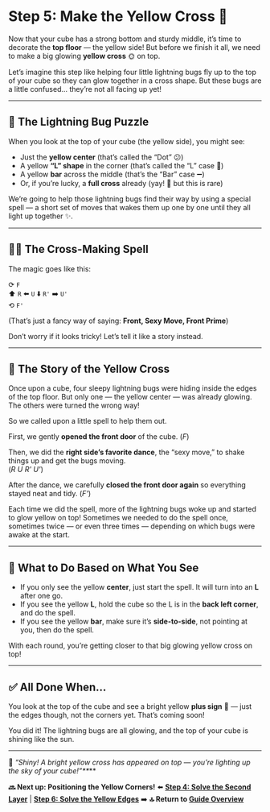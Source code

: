 # Step 5: Make the Yellow Cross 🌟

Now that your cube has a strong bottom and sturdy middle, it’s time to decorate the **top floor** — the yellow side! But before we finish it all, we need to make a big glowing **yellow cross** 🌞 on top.

Let’s imagine this step like helping four little lightning bugs fly up to the top of your cube so they can glow together in a cross shape. But these bugs are a little confused... they’re not all facing up yet!

---

## 🐞 The Lightning Bug Puzzle

When you look at the top of your cube (the yellow side), you might see:

- Just the **yellow center** (that’s called the “Dot” 😕)
- A yellow **“L” shape** in the corner (that’s called the “L” case 🧱)
- A yellow **bar** across the middle (that’s the “Bar” case ➖)
- Or, if you’re lucky, a **full cross** already (yay! 🎉 but this is rare)

We’re going to help those lightning bugs find their way by using a special spell — a short set of moves that wakes them up one by one until they all light up together ✨.

---

## 🧙‍♂️ The Cross-Making Spell

The magic goes like this:

⟳ `F`  
⬆️ `R` ⬅️ `U` ⬇️ `R'` ➡️ `U'`  
⟲ `F'`

(That’s just a fancy way of saying: **Front, Sexy Move, Front Prime**)

Don’t worry if it looks tricky! Let’s tell it like a story instead.

---

## 📖 The Story of the Yellow Cross

Once upon a cube, four sleepy lightning bugs were hiding inside the edges of the top floor. But only one — the yellow center — was already glowing. The others were turned the wrong way!

So we called upon a little spell to help them out.

First, we gently **opened the front door** of the cube. (*F*)

Then, we did the **right side’s favorite dance**, the “sexy move,” to shake things up and get the bugs moving.  
(*R U R' U'*)

After the dance, we carefully **closed the front door again** so everything stayed neat and tidy. (*F'*)

Each time we did the spell, more of the lightning bugs woke up and started to glow yellow on top! Sometimes we needed to do the spell once, sometimes twice — or even three times — depending on which bugs were awake at the start.

---

## 🧩 What to Do Based on What You See

- If you only see the yellow **center**, just start the spell. It will turn into an **L** after one go.
- If you see the yellow **L**, hold the cube so the L is in the **back left corner**, and do the spell.
- If you see the yellow **bar**, make sure it’s **side-to-side**, not pointing at you, then do the spell.

With each round, you’re getting closer to that big glowing yellow cross on top!

---

## ✅ All Done When...

You look at the top of the cube and see a bright yellow **plus sign** 🌟 — just the edges though, not the corners yet. That’s coming soon!


You did it! The lightning bugs are all glowing, and the top of your cube is shining like the sun.

---

🌟 _“Shiny! A bright yellow cross has appeared on top — you’re lighting up the sky of your cube!”**_**

**🔜 Next up: Positioning the Yellow Corners!**
⬅️ [**Step 4: Solve the Second Layer**](04_second_layer.md) | [**Step 6: Solve the Yellow Edges**](06_solve_edges.md) ➡️
**🔝 Return to [Guide Overview](index.md)**
